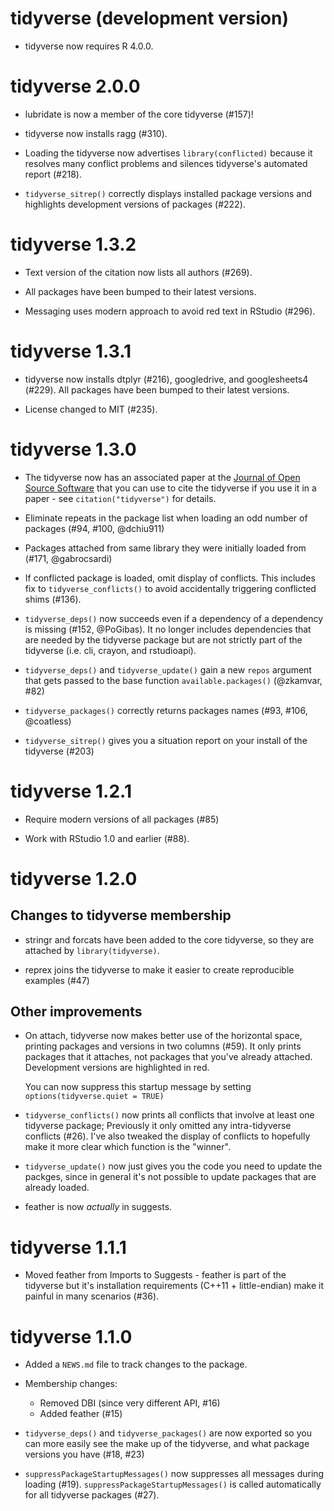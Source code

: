 # tidyverse (development version)

* tidyverse now requires R 4.0.0.

# tidyverse 2.0.0

* lubridate is now a member of the core tidyverse (#157)!

* tidyverse now installs ragg (#310).

* Loading the tidyverse now advertises `library(conflicted)` because it
  resolves many conflict problems and silences tidyverse's automated report
  (#218).

* `tidyverse_sitrep()` correctly displays installed package versions and
  highlights development versions of packages (#222).

# tidyverse 1.3.2

* Text version of the citation now lists all authors (#269).

* All packages have been bumped to their latest versions.

* Messaging uses modern approach to avoid red text in RStudio (#296).

# tidyverse 1.3.1

* tidyverse now installs dtplyr (#216), googledrive, and googlesheets4 (#229).
  All packages have been bumped to their latest versions.

* License changed to MIT (#235).

# tidyverse 1.3.0

* The tidyverse now has an associated paper at the
  [Journal of Open Source Software](https://joss.theoj.org/) that you can
  use to cite the tidyverse if you use it in a paper - see
  `citation("tidyverse")` for details.

* Eliminate repeats in the package list when loading an odd number of
  packages (#94, #100, @dchiu911)

* Packages attached from same library they were initially loaded from
  (#171, @gabrocsardi)

* If conflicted package is loaded, omit display of conflicts.
  This includes fix to `tidyverse_conflicts()` to avoid accidentally
  triggering conflicted shims (#136).

* `tidyverse_deps()` now succeeds even if a dependency of a dependency
  is missing (#152, @PoGibas). It no longer includes dependencies that
  are needed by the tidyverse package but are not strictly part of the
  tidyverse (i.e. cli, crayon, and rstudioapi).

* `tidyverse_deps()` and `tidyverse_update()` gain a new `repos` argument
  that gets passed to the base function `available.packages()` (@zkamvar, #82)

* `tidyverse_packages()` correctly returns packages names (#93, #106, @coatless)

* `tidyverse_sitrep()` gives you a situation report on your install of
  the tidyverse (#203)

# tidyverse 1.2.1

* Require modern versions of all packages (#85)

* Work with RStudio 1.0 and earlier (#88).

# tidyverse 1.2.0

## Changes to tidyverse membership

* stringr and forcats have been added to the core tidyverse, so they are
  attached by `library(tidyverse)`.

* reprex joins the tidyverse to make it easier to create reproducible
  examples (#47)

## Other improvements

* On attach, tidyverse now makes better use of the horizontal space,
  printing packages and versions in two columns (#59). It only prints
  packages that it attaches, not packages that you've already attached.
  Development versions are highlighted in red.

    You can now suppress this startup message by setting
    `options(tidyverse.quiet = TRUE)`

* `tidyverse_conflicts()` now prints all conflicts that involve at least
  one tidyverse package; Previously it only omitted any intra-tidyverse
  conflicts (#26). I've also tweaked the display of conflicts to hopefully
  make it more clear which function is the "winner".

* `tidyverse_update()` now just gives you the code you need to update the
  packges, since in general it's not possible to update packages that are
  already loaded.

* feather is now _actually_ in suggests.

# tidyverse 1.1.1

* Moved feather from Imports to Suggests - feather is part of the tidyverse
  but it's installation requirements (C++11 + little-endian) make it painful
  in many scenarios (#36).

# tidyverse 1.1.0

* Added a `NEWS.md` file to track changes to the package.

* Membership changes:

  * Removed DBI (since very different API, #16)
  * Added feather (#15)

* `tidyverse_deps()` and `tidyverse_packages()` are now exported so you can
  more easily see the make up of the tidyverse, and what package versions
  you have (#18, #23)

* `suppressPackageStartupMessages()` now suppresses all messages during
   loading (#19). `suppressPackageStartupMessages()` is called automatically
   for all tidyverse packages (#27).
